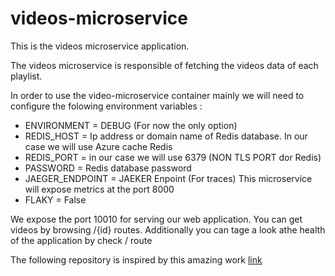 # videos-microservice
This is the videos microservice application.

The videos microservice  is responsible of fetching the videos data of each playlist.

In order to use the video-microservice container mainly we will need to configure the folowing environment variables :
- ENVIRONMENT = DEBUG (For now the only option)
- REDIS_HOST = Ip address or domain name of Redis database. In our case we will use Azure cache Redis
- REDIS_PORT = in our case we will use 6379 (NON TLS PORT dor Redis)
- PASSWORD = Redis database password
- JAEGER_ENDPOINT = JAEKER Enpoint (For traces)
This microservice will expose metrics at the port 8000
- FLAKY = False


We expose the port 10010 for serving our web application. You can get videos by browsing /{id} routes. Additionally you can tage a look athe health of the application by check / route   


The following repository is inspired by this amazing work [link](https://github.com/kubees/videos-microservice/) 